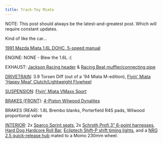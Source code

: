```yaml
---
title: Track-Toy Miata 
---
```


NOTE: This post should always be the latest-and-greatest post. Which will require constant updates.

Kind of like the car...

[1991 Mazda Miata 1.6L DOHC, 5-speed manual](https://i.imgur.com/TrwsdBr.jpg)  

ENGINE: NONE - Blew the 1.6L :(

EXHAUST: [Jackson Racing header](https://trackdogracing.com/header-jr.aspx) & [Racing Beat muffler/connecting pipe](https://mossmiata.com/1990-1997-miata/exhaust/exhaust-systems-mufflers-pipes-tips/power-pulse-muffler-by-racing-beat)

[DRIVETRAIN](https://i.imgur.com/jkvBCGR.jpg): 3.9 Torsen Diff (out of a '94 Miata M-edition), [Flyin' Miata 'Happy Meal' Clutch/Lightweight Flywheel](https://www.flyinmiata.com/fm-clutch-happy-meal-na-nb.html)

[SUSPENSION](https://i.imgur.com/9P6Qk9M.jpg): [Flyin' Miata VMaxx Sport](https://www.flyinmiata.com/na6-fm-v-maxx-xxtreme-sport-stage-2-suspension-kit.html)

[BRAKES (FRONT)](https://i.imgur.com/GrDvkJe.jpg): [4-Piston Wilwood Dynalites](https://fab9tuning.com/wilwood-dynalite-4-piston-brake-kit/)

BRAKES (REAR): 1.8L Brembo blanks, Porterfield R4S pads, Wilwood proportional valve

[INTERIOR](https://i.imgur.com/VAxpRkN.jpg): 2x [Sparco Sprint seats](https://fab9tuning.com/sparco-sprint-fia-certified/), 2x [Schroth Profi 3" 6-point harnesses](https://www.summitracing.com/parts/hsa-sr94540-0), [Hard Dog Hardcore Roll Bar](https://www.flyinmiata.com/1990-05-hard-dog-sport-5792.html), [Ecliptech Shift-P shift timing lights](https://www.flyinmiata.com/shift-p.html), and a [NRG 2.5 quick-release hub](https://www.amazon.com/NRG-Innovations-SRK-250BK-Release-Grooves/dp/B001AM1PHY) mated to a Momo 230mm wheel.